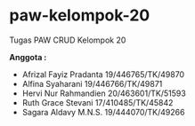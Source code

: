 # paw-kelompok-20
Tugas PAW CRUD Kelompok 20

  **Anggota :**

- Afrizal Fayiz Pradanta     19/446765/TK/49870
- Alfina Syaharani           19/446766/TK/49871
- Hervi Nur Rahmandien       20/463601/TK/51593
- Ruth Grace Stevani         17/410485/TK/45842
- Sagara Aldavy M.N.S.       19/444070/TK/49266
